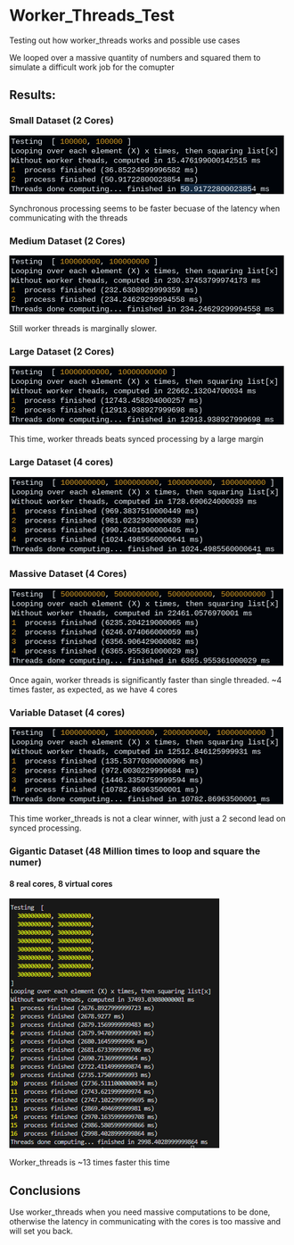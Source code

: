 # Worker_Threads_Test

Testing out how worker_threads works and possible use cases


We looped over a massive quantity of numbers and squared them to simulate a difficult work job for the comupter

## Results:
### Small Dataset (2 Cores)
![Alt text](image.png)

Synchronous processing seems to be faster becuase of the latency when communicating with the threads 

### Medium Dataset (2 Cores)
![Alt text](image-1.png)

Still worker threads is marginally slower.


### Large Dataset (2 Cores)
![Alt text](image-2.png)

This time, worker threads beats synced processing by a large margin


### Large Dataset (4 cores)
![Alt text](image-3.png)

### Massive Dataset (4 Cores)
![Alt text](image-4.png)

Once again, worker threads is significantly faster than single threaded.  ~4 times faster, as expected, as we have 4 cores


### Variable Dataset (4 cores)
![Alt text](image-5.png)

This time worker_threads is not a clear winner, with just a 2 second lead on synced processing.

### Gigantic Dataset (48 Million times to loop and square the numer)
#### 8 real cores, 8 virtual cores


![Alt text](image-6.png)

Worker_threads is ~13 times faster this time

## Conclusions
Use worker_threads when you need massive computations to be done, otherwise the latency in communicating with the cores is too massive and will set you back.